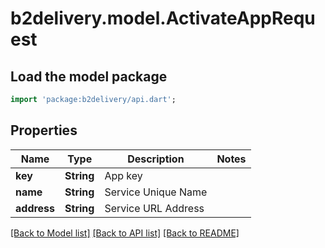 # b2delivery.model.ActivateAppRequest

## Load the model package
```dart
import 'package:b2delivery/api.dart';
```

## Properties
Name | Type | Description | Notes
------------ | ------------- | ------------- | -------------
**key** | **String** | App key | 
**name** | **String** | Service Unique Name | 
**address** | **String** | Service URL Address | 

[[Back to Model list]](../README.md#documentation-for-models) [[Back to API list]](../README.md#documentation-for-api-endpoints) [[Back to README]](../README.md)


